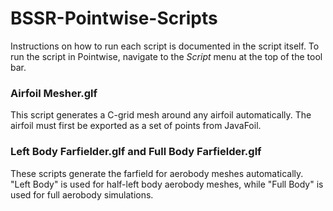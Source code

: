 # BSSR-Pointwise-Scripts

Instructions on how to run each script is documented in the script itself. To run the script in Pointwise, navigate to the _Script_ menu at the top of the tool bar.


### Airfoil Mesher.glf

This script generates a C-grid mesh around any airfoil automatically. The airfoil must first be exported as a set of points from JavaFoil.

### Left Body Farfielder.glf and Full Body Farfielder.glf

These scripts generate the farfield for aerobody meshes automatically. "Left Body" is used for half-left body aerobody meshes, while "Full Body" is used for full aerobody simulations.
